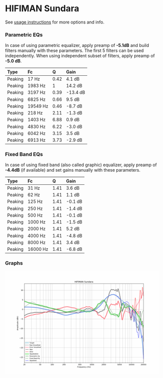 # HIFIMAN Sundara
See [usage instructions](https://github.com/jaakkopasanen/AutoEq#usage) for more options and info.

### Parametric EQs
In case of using parametric equalizer, apply preamp of **-5.1dB** and build filters manually
with these parameters. The first 5 filters can be used independently.
When using independent subset of filters, apply preamp of **-5.0 dB**.

| Type    | Fc       |    Q | Gain     |
|:--------|:---------|:-----|:---------|
| Peaking | 17 Hz    | 0.42 | 4.1 dB   |
| Peaking | 1983 Hz  | 1    | 14.2 dB  |
| Peaking | 3197 Hz  | 0.39 | -13.4 dB |
| Peaking | 6825 Hz  | 0.66 | 9.5 dB   |
| Peaking | 19549 Hz | 0.46 | -8.7 dB  |
| Peaking | 218 Hz   | 2.11 | -1.3 dB  |
| Peaking | 1403 Hz  | 6.88 | 0.9 dB   |
| Peaking | 4830 Hz  | 6.22 | -3.0 dB  |
| Peaking | 6042 Hz  | 3.15 | 3.5 dB   |
| Peaking | 6913 Hz  | 3.73 | -2.9 dB  |

### Fixed Band EQs
In case of using fixed band (also called graphic) equalizer, apply preamp of **-4.4dB**
(if available) and set gains manually with these parameters.

| Type    | Fc       |    Q | Gain    |
|:--------|:---------|:-----|:--------|
| Peaking | 31 Hz    | 1.41 | 3.6 dB  |
| Peaking | 62 Hz    | 1.41 | 1.1 dB  |
| Peaking | 125 Hz   | 1.41 | -0.1 dB |
| Peaking | 250 Hz   | 1.41 | -1.4 dB |
| Peaking | 500 Hz   | 1.41 | -0.1 dB |
| Peaking | 1000 Hz  | 1.41 | -1.5 dB |
| Peaking | 2000 Hz  | 1.41 | 5.2 dB  |
| Peaking | 4000 Hz  | 1.41 | -4.8 dB |
| Peaking | 8000 Hz  | 1.41 | 3.4 dB  |
| Peaking | 16000 Hz | 1.41 | -6.8 dB |

### Graphs
![](./HIFIMAN%20Sundara.png)